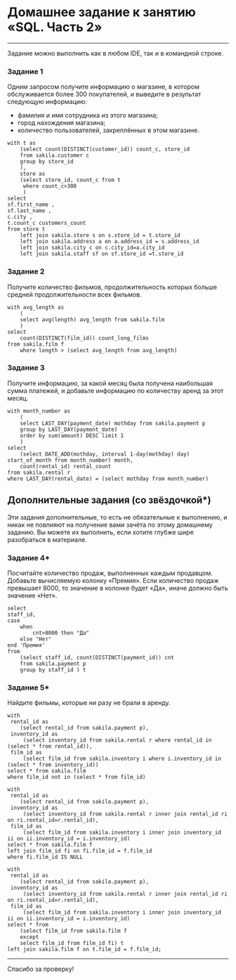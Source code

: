# Домашнее задание к занятию «SQL. Часть 2»

---

Задание можно выполнить как в любом IDE, так и в командной строке.

### Задание 1

Одним запросом получите информацию о магазине, в котором обслуживается более 300 покупателей, и выведите в результат следующую информацию: 
- фамилия и имя сотрудника из этого магазина;
- город нахождения магазина;
- количество пользователей, закреплённых в этом магазине.

```
with t as 
	(select count(DISTINCT(customer_id)) count_c, store_id
	from sakila.customer c 
	group by store_id
	),
	store as 
	(select store_id, count_c from t
	 where count_c>300
	 )
select 
sf.first_name ,
sf.last_name ,
c.city ,
t.count_c customers_count
from store t
	left join sakila.store s on s.store_id = t.store_id
	left join sakila.address a on a.address_id = s.address_id 
	left join sakila.city c on c.city_id=a.city_id 
	left join sakila.staff sf on sf.store_id =t.store_id
```


### Задание 2

Получите количество фильмов, продолжительность которых больше средней продолжительности всех фильмов.

```
with avg_length as	
	(
	select avg(length) avg_length from sakila.film
	)
select 
	count(DISTINCT(film_id)) count_long_films
from sakila.film f 
	where length > (select avg_length from avg_length)
```

### Задание 3

Получите информацию, за какой месяц была получена наибольшая сумма платежей, и добавьте информацию по количеству аренд за этот месяц.

```
with month_number as
	(
	select LAST_DAY(payment_date) mothday from sakila.payment p 
	group by LAST_DAY(payment_date)
	order by sum(amount) DESC limit 1
	)
select 
	(select DATE_ADD(mothday, interval 1-day(mothday) day) start_of_month from month_number) month,
	count(rental_id) rental_count
from sakila.rental r 
where LAST_DAY(rental_date) = (select mothday from month_number)
```

## Дополнительные задания (со звёздочкой*)
Эти задания дополнительные, то есть не обязательные к выполнению, и никак не повлияют на получение вами зачёта по этому домашнему заданию. Вы можете их выполнить, если хотите глубже шире разобраться в материале.

### Задание 4*

Посчитайте количество продаж, выполненных каждым продавцом. Добавьте вычисляемую колонку «Премия». Если количество продаж превышает 8000, то значение в колонке будет «Да», иначе должно быть значение «Нет».

```
select 
staff_id, 
case 
	when
		cnt>8000 then "Да"
	else "Нет" 
end 'Премия'
from 
	(select staff_id, count(DISTINCT(payment_id)) cnt
	from sakila.payment p 
	group by staff_id ) t
```

### Задание 5*

Найдите фильмы, которые ни разу не брали в аренду.

```
with 
 rental_id as 
 	(select rental_id from sakila.payment p),
 inventory_id as
	 (select inventory_id from sakila.rental r where rental_id in (select * from rental_id)),
 film_id as
	 (select film_id from sakila.inventory i where i.inventory_id in (select * from inventory_id))
select * from sakila.film
where film_id not in (select * from film_id)	
```

```
with 
 rental_id as 
 	(select rental_id from sakila.payment p),
 inventory_id as
	 (select inventory_id from sakila.rental r inner join rental_id ri on ri.rental_id=r.rental_id),
 film_id as
	 (select film_id from sakila.inventory i inner join inventory_id ii on ii.inventory_id = i.inventory_id)
select * from sakila.film f
left join film_id fi on fi.film_id = f.film_id 
where fi.film_id IS NULL
```

```
with 
 rental_id as 
 	(select rental_id from sakila.payment p),
 inventory_id as
	 (select inventory_id from sakila.rental r inner join rental_id ri on ri.rental_id=r.rental_id),
 film_id as
	 (select film_id from sakila.inventory i inner join inventory_id ii on ii.inventory_id = i.inventory_id)
select * from 
	(select film_id from sakila.film f
	except
	select film_id from film_id fi) t 
left join sakila.film f on t.film_id = f.film_id;
```

-----------------------------------------------------------
Спасибо за проверку!
